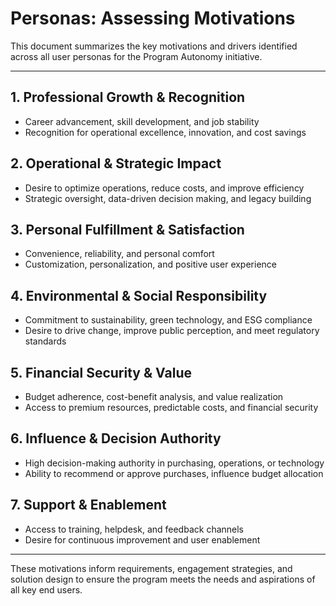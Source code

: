 # Personas: Assessing Motivations

This document summarizes the key motivations and drivers identified across all user personas for the Program Autonomy initiative.

---

## 1. Professional Growth & Recognition
- Career advancement, skill development, and job stability
- Recognition for operational excellence, innovation, and cost savings

## 2. Operational & Strategic Impact
- Desire to optimize operations, reduce costs, and improve efficiency
- Strategic oversight, data-driven decision making, and legacy building

## 3. Personal Fulfillment & Satisfaction
- Convenience, reliability, and personal comfort
- Customization, personalization, and positive user experience

## 4. Environmental & Social Responsibility
- Commitment to sustainability, green technology, and ESG compliance
- Desire to drive change, improve public perception, and meet regulatory standards

## 5. Financial Security & Value
- Budget adherence, cost-benefit analysis, and value realization
- Access to premium resources, predictable costs, and financial security

## 6. Influence & Decision Authority
- High decision-making authority in purchasing, operations, or technology
- Ability to recommend or approve purchases, influence budget allocation

## 7. Support & Enablement
- Access to training, helpdesk, and feedback channels
- Desire for continuous improvement and user enablement

---

These motivations inform requirements, engagement strategies, and solution design to ensure the program meets the needs and aspirations of all key end users.
